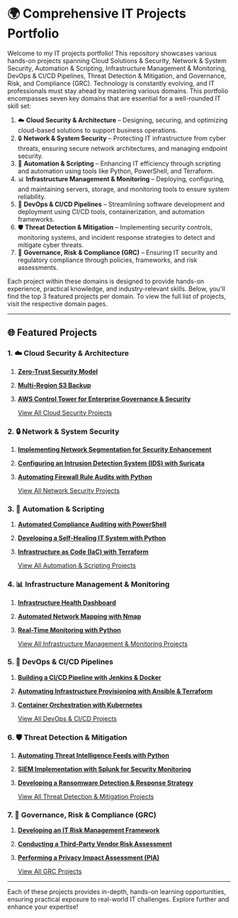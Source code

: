 # 🌍 Comprehensive IT Projects Portfolio

Welcome to my IT projects portfolio! This repository showcases various hands-on projects spanning Cloud Solutions & Security, Network & System Security, Automation & Scripting, Infrastructure Management & Monitoring, DevOps & CI/CD Pipelines, Threat Detection & Mitigation, and Governance, Risk, and Compliance (GRC). Technology is constantly evolving, and IT professionals must stay ahead by mastering various domains. This portfolio encompasses seven key domains that are essential for a well-rounded IT skill set:

1. ☁️ **Cloud Security & Architecture** – Designing, securing, and optimizing cloud-based solutions to support business operations.
2. 🔒 **Network & System Security** – Protecting IT infrastructure from cyber threats, ensuring secure network architectures, and managing endpoint security.
3. 🤖 **Automation & Scripting** – Enhancing IT efficiency through scripting and automation using tools like Python, PowerShell, and Terraform.
4. 📊 **Infrastructure Management & Monitoring** – Deploying, configuring, and maintaining servers, storage, and monitoring tools to ensure system reliability.
5. 🚀 **DevOps & CI/CD Pipelines** – Streamlining software development and deployment using CI/CD tools, containerization, and automation frameworks.
6. 🛡️ **Threat Detection & Mitigation** – Implementing security controls, monitoring systems, and incident response strategies to detect and mitigate cyber threats.
7. 📜 **Governance, Risk & Compliance (GRC)** – Ensuring IT security and regulatory compliance through policies, frameworks, and risk assessments.

Each project within these domains is designed to provide hands-on experience, practical knowledge, and industry-relevant skills. Below, you'll find the top 3 featured projects per domain. To view the full list of projects, visit the respective domain pages.

---

## 🌐 Featured Projects

### 1. ☁️ **Cloud Security & Architecture**
1. **[Zero-Trust Security Model](IT_Projects/Cloud_Security/Zero_Trust_Security_Model.md)**
2. **[Multi-Region S3 Backup](IT_Projects/Cloud_Security/Multi-Region_S3_Backup.md)**
3. **[AWS Control Tower for Enterprise Governance & Security](IT_Projects/Cloud_Security/AWS_Control_Tower.md)**

    [View All Cloud Security Projects](IT_Projects/Cloud_Security/cloud-security.md)

### 2. 🔒 **Network & System Security**
1. **[Implementing Network Segmentation for Security Enhancement](IT_Projects/Network_Security/Network_Segmentation.md)**
2. **[Configuring an Intrusion Detection System (IDS) with Suricata](IT_Projects/Network_Security/Intrusion_Detection_Suricata.md)**
3. **[Automating Firewall Rule Audits with Python](IT_Projects/Network_Security/Firewall_Rule_Audit.md)**

    [View All Network Security Projects](IT_Projects/Network_Security/network-security.md)

### 3. 🤖 **Automation & Scripting**
1. **[Automated Compliance Auditing with PowerShell](IT_Projects/Automation/Compliance_Auditing_PowerShell.md)**
2. **[Developing a Self-Healing IT System with Python](IT_Projects/Automation/Self-Healing_IT_System.md)**
3. **[Infrastructure as Code (IaC) with Terraform](IT_Projects/Automation/Infrastructure_as_Code_Terraform.md)**

    [View All Automation & Scripting Projects](IT_Projects/Automation/automation-scripting.md)

### 4. 📊 **Infrastructure Management & Monitoring**
1. **[Infrastructure Health Dashboard](IT_Projects/Infrastructure/Infrastructure_Health_Dashboard.md)**
2. **[Automated Network Mapping with Nmap](IT_Projects/Infrastructure/Automated_Network_Mapping.md)**
3. **[Real-Time Monitoring with Python](IT_Projects/Infrastructure/Real-Time_Monitoring.md)**

    [View All Infrastructure Management & Monitoring Projects](IT_Projects/Infrastructure/infrastructure-monitoring.md)

### 5. 🚀 **DevOps & CI/CD Pipelines**
1. **[Building a CI/CD Pipeline with Jenkins & Docker](IT_Projects/DevOps/CI_CD_Pipeline_Jenkins_Docker.md)**
2. **[Automating Infrastructure Provisioning with Ansible & Terraform](IT_Projects/DevOps/Infrastructure_Provisioning_Ansible_Terraform.md)**
3. **[Container Orchestration with Kubernetes](IT_Projects/DevOps/Kubernetes_Container_Orchestration.md)**

    [View All DevOps & CI/CD Projects](IT_Projects/DevOps/devops-ci-cd.md)

### 6. 🛡️ **Threat Detection & Mitigation**
1. **[Automating Threat Intelligence Feeds with Python](IT_Projects/)**
2. **[SIEM Implementation with Splunk for Security Monitoring](IT_Projects/)**
3. **[Developing a Ransomware Detection & Response Strategy](IT_Projects/)**

    [View All Threat Detection & Mitigation Projects](threat-detection.md)

### 7. 📜 **Governance, Risk & Compliance (GRC)**
1. **[Developing an IT Risk Management Framework](IT_Projects/)**
2. **[Conducting a Third-Party Vendor Risk Assessment](IT_Projects/)**
3. **[Performing a Privacy Impact Assessment (PIA)](IT_Projects/)**

    [View All GRC Projects](grc.md)

---

Each of these projects provides in-depth, hands-on learning opportunities, ensuring practical exposure to real-world IT challenges. Explore further and enhance your expertise!
